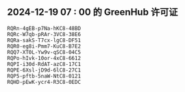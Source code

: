 ## 2024-12-19 07 : 00 的 GreenHub 许可证
```
RQRn-4gEB-p7Na-hKC8-48BD
RQRc-W7qb-pRAr-3VC8-38E6
RQRa-sakS-T7cx-lgC8-DF51
RQR0-eg8i-Pmm7-KuC8-B7E2
RQQ7-XT0L-Yw9v-qSC8-04C5
RQPo-hIvk-10or-4xC8-6612
RQPI-i30d-RdAT-azC8-17C1
RQPE-6Xsl-jD9d-6lC8-27C1
RQP5-pftb-5naW-NtC8-0121
RQHD-pEwK-ycr4-R3C8-0EDC
```
